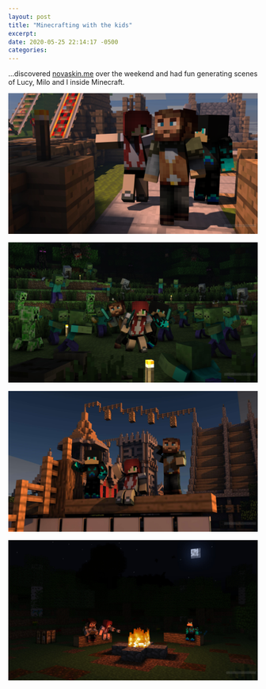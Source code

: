 ```yaml
---
layout: post
title: "Minecrafting with the kids"
excerpt: 
date: 2020-05-25 22:14:17 -0500
categories: 
---
```


...discovered [novaskin.me](https://minecraft.novaskin.me/wallpapers) over the weekend and had fun generating scenes of Lucy, Milo and I inside Minecraft.

![](/assets/2020/05/mc-3-1.png)

![](/assets/2020/05/mc-3-2.png)

![](/assets/2020/05/mc-3-3.png)

![](/assets/2020/05/mc-3-4.png)

